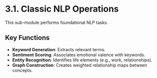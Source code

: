 # 3.1. Classic NLP Operations

This sub-module performs foundational NLP tasks.

## Key Functions

-   **Keyword Generation**: Extracts relevant terms.
-   **Sentiment Scoring**: Associates emotional valence with keywords.
-   **Entity Recognition**: Identifies life elements (e.g., work, relationships).
-   **Graph Construction**: Creates weighted relationship maps between concepts.
